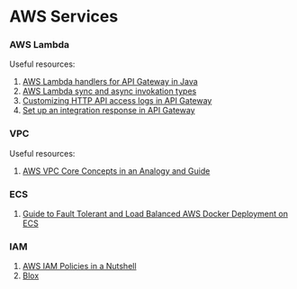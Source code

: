 # AWS Services
### AWS Lambda
Useful resources:
1. [AWS Lambda handlers for API Gateway in Java](https://georgemao.medium.com/demystifying-java-aws-lambda-handlers-for-api-gateway-c1e77b7e6a8d)
2. [AWS Lambda sync and async invokation types](https://docs.aws.amazon.com/lambda/latest/dg/API_Invoke.html)
3. [Customizing HTTP API access logs in API Gateway](https://docs.aws.amazon.com/apigateway/latest/developerguide/http-api-logging-variables.html)
4. [Set up an integration response in API Gateway](https://docs.aws.amazon.com/apigateway/latest/developerguide/api-gateway-integration-settings-integration-response.html)

### VPC
Useful resources:
1. [AWS VPC Core Concepts in an Analogy and Guide](https://start.jcolemorrison.com/aws-vpc-core-concepts-analogy-guide/)

### ECS
1. [Guide to Fault Tolerant and Load Balanced AWS Docker Deployment on ECS](https://start.jcolemorrison.com/guide-to-fault-tolerant-and-load-balanced-aws-docker-deployment-on-ecs/)

### IAM
1. [AWS IAM Policies in a Nutshell](https://start.jcolemorrison.com/aws-iam-policies-in-a-nutshell/)
2. [Blox](https://blox.github.io/)
